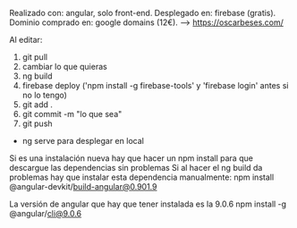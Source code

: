 Realizado con:        angular, solo front-end.
Desplegado en:        firebase (gratis).
Dominio comprado en:  google domains (12€). --> https://oscarbeses.com/

Al editar:
1. git pull
2. cambiar lo que quieras
3. ng build
4. firebase deploy ('npm install -g firebase-tools' y 'firebase login' antes si no lo tengo)
5. git add .
6. git commit -m "lo que sea"
7. git push

* ng serve para desplegar en local

Si es una instalación nueva hay que hacer un npm install para que descargue las dependencias sin problemas
Si al hacer el ng build da problemas hay que instalar esta dependencia manualmente:
npm install @angular-devkit/build-angular@0.901.9

La versión de angular que hay que tener instalada es la 9.0.6
npm install -g @angular/cli@9.0.6
